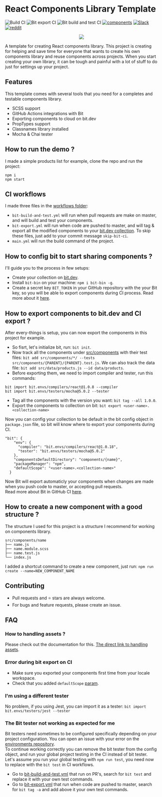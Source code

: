 # React Components Library Template

![Build CI](https://github.com/JoshK2/react-components-library-template/workflows/Build%20CI/badge.svg)
![Bit export CI](https://github.com/JoshK2/react-components-library-template/workflows/Bit%20export%20CI/badge.svg)
![Bit build and test CI](https://github.com/JoshK2/react-components-library-template/workflows/Bit%20build%20and%20test%20CI/badge.svg)
[![components](https://img.shields.io/badge/dynamic/json.svg?color=6e3991&label=components&query=payload.totalComponents&url=https%3A%2F%2Fapi.bit.dev%2Fscope%2Fjoshk%2Freact-components-library-template)](https://bit.dev/joshk/react-components-library-template)
[![Slack](https://badgen.now.sh/badge/chat/on%20Slack/cyan)](https://join.slack.com/t/bit-dev-community/shared_invite/enQtNzM2NzQ3MTQzMTg3LWI2YmFmZjQwMTkxNmFmNTVkYzU2MGI2YjgwMmJlZDdkNWVhOGIzZDFlYjg4MGRmOTM4ODAxNTIxMTMwNWVhMzg)
[![reddit](https://badgen.now.sh/badge/chat/on%20Reddit/orange)](https://www.reddit.com/r/bit_dev/)

<p align="center">
  <a href="https://bit.dev/joshk/react-components-library-template"><img src="https://i.imagesup.co/images2/39281df9a822157a2fa3b58e520be0a5ebb0ae85.png"></a>
</p>

A template for creating React components library.
This project is creating for helping and save time for everyone that wants to create his own components library and reuse components across projects.
When you start creating your own library, it can be tough and painful with a lot of stuff to do just for settings up your project.

## Features

This template comes with several tools that you need for a completes and testable components library.

- SCSS support
- GitHub Actions integrations with Bit
- Exporting components to cloud on bit.dev
- PropTypes support
- Classnames library installed
- Mocha & Chai tester

## How to run the demo ?

I made a simple products list for example, clone the repo and run the project:

```
npm i
npm start
```

## CI workflows

I made three files in the [workflows folder](.github/workflows):

- `bit-build-and-test.yml` will run when pull requests are make on master, and will build and test your components.
- `bit-export.yml` will run when code are pushed to master, and will tag & export all the modified components to your [bit.dev collection](https://bit.dev/joshk/react-components-library-template).
  To skip these files, just add to your commit message `skip-bit-ci`.
- `main.yml` will run the build command of the project.

## How to config bit to start sharing components ?

I'll guide you to the process in few setups:

- Create your collection on [bit.dev](bit.dev).
- Install `bit-bin` on your machine: `npm i bit-bin -g`.
- Create a secret key `BIT_TOKEN` in your GitHub repository with the your Bit key, so you will be able to export components during CI process. Read more about it [here](https://help.github.com/en/actions/configuring-and-managing-workflows/creating-and-storing-encrypted-secrets#using-encrypted-secrets-in-a-workflow).

## How to export components to bit.dev and CI export ?

After every-things is setup, you can now export the components in this project for example.

- So fisrt, let's initialize bit, run: `bit init`.
- Now track all the components under [src/components](src/components) with their test files:
  `bit add src/components/*/ --tests src/components/{PARENT}/{PARENT}.test.js`.
  We can also track the data file: `bit add src/data/products.js --id data/products`.
- Before exporting them, we need to import compiler and tester, run this commands:

```
bit import bit.envs/compilers/react@1.0.8 --compiler
bit import bit.envs/testers/mocha@5.0.2 --tester
```

- Tag all the components with the version you want: `bit tag --all 1.0.0`.
- Export the components to collection on bit: `bit export <user-name>.<collection-name>`

Now you can config your collection to be default in the bit config object in `package.json` file, so bit will know where to export your components during CI.

```
"bit": {
    "env": {
      "compiler": "bit.envs/compilers/react@1.0.18",
      "tester": "bit.envs/testers/mocha@5.0.2"
    },
    "componentsDefaultDirectory": "components/{name}",
    "packageManager": "npm",
    "defaultScope": "<user-name>.<collection-name>"
  }
```

Now Bit will export automaticly your components when changes are made when you push code to master, or accepting pull requests.  
Read more about Bit in GitHub CI [here](https://github.com/teambit/bit-with-github-actions).

## How to create a new component with a good structure ?

The structure I used for this project is a structure I recommend for working on components library.

```
src/components/name
├── name.js
├── name.module.scss
├── name.test.js
└── index.js
```

I added a shortcut command to create a new component, just run:
`npm run create --name=NEW_COMPONENT_NAME`

## Contributing

- Pull requests and ⭐ stars are always welcome.
- For bugs and feature requests, please create an issue.

## FAQ

### How to handling assets ?

Please check out the documentation for this. [The direct link to handling assets](https://docs.bit.dev/docs/best-practices#handling-assets).

### Error during bit export on CI

- Make sure you exported your components first time from your locale workspace.
- Check that you added `defaultScope` [param](#how-to-export-components-to-bitdev-and-ci-export-).

### I'm using a different tester

No problem, if you using Jest, you can import it as a tester:
`bit import bit.envs/testers/jest --tester`

### The Bit tester not working as expected for me

Bit testers need sometimes to be configured specifically depending on your project configuration.
You can open an issue with your error on the [environments repository](https://github.com/teambit/envs).  
To continue working correctly you can remove the bit tester from the config object, and run your global project testing in the CI instead of bit tester.
Let's assume you run your global testing with `npm run test`, you need now to replace with the `bit test` in CI workflows.

- Go to [bit-build-and-test.yml](.github/workflows/bit-build-and-test.yml) that run on PR's, search for `bit test` and replace it with your own test commands.
- Go to [bit-export.yml](.github/workflows/bit-export.yml) that run when code are pushed to master, search for `bit tag -a` and add above it your own test commands.
